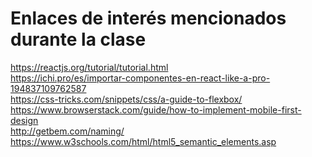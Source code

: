 # Enlaces de interés mencionados durante la clase

https://reactjs.org/tutorial/tutorial.html \
https://ichi.pro/es/importar-componentes-en-react-like-a-pro-194837109762587 \
https://css-tricks.com/snippets/css/a-guide-to-flexbox/ \
https://www.browserstack.com/guide/how-to-implement-mobile-first-design \
http://getbem.com/naming/ \
https://www.w3schools.com/html/html5_semantic_elements.asp
